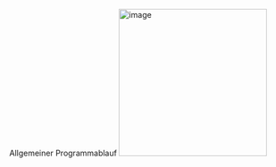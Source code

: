 Allgemeiner Programmablauf 
<img width="265" alt="image" src="https://github.com/alex11223344556677888/ProjektOOP/assets/169674607/460e3b01-23a0-46a8-92ae-d0f2f2c9a0df">
